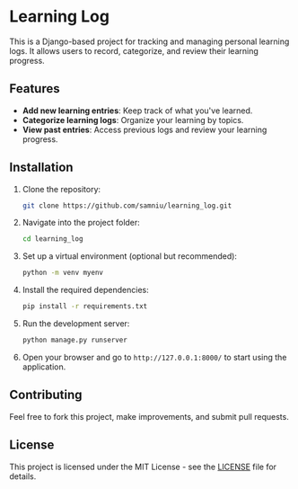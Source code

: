 # Learning Log

This is a Django-based project for tracking and managing personal learning logs. It allows users to record, categorize, and review their learning progress.

## Features

- **Add new learning entries**: Keep track of what you've learned.
- **Categorize learning logs**: Organize your learning by topics.
- **View past entries**: Access previous logs and review your learning progress.

## Installation

1. Clone the repository:

    ```bash
    git clone https://github.com/samniu/learning_log.git
    ```

2. Navigate into the project folder:

    ```bash
    cd learning_log
    ```

3. Set up a virtual environment (optional but recommended):

    ```bash
    python -m venv myenv
    ```

4. Install the required dependencies:

    ```bash
    pip install -r requirements.txt
    ```

5. Run the development server:

    ```bash
    python manage.py runserver
    ```

6. Open your browser and go to `http://127.0.0.1:8000/` to start using the application.

## Contributing

Feel free to fork this project, make improvements, and submit pull requests.

## License

This project is licensed under the MIT License - see the [LICENSE](LICENSE) file for details.
